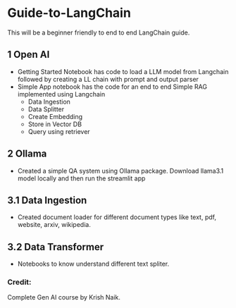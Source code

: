 # Guide-to-LangChain
This will be a beginner friendly to end to end LangChain guide. 

## 1 Open AI
- Getting Started Notebook has code to load a LLM model from Langchain followed by creating a LL chain with prompt and output parser
- Simple App notebook has the code for an end to end Simple RAG implemented using Langchain
    - Data Ingestion
    - Data Splitter
    - Create Embedding
    - Store in Vector DB
    - Query using retriever

## 2 Ollama
- Created a simple QA system using Ollama package. Download llama3.1 model locally and then run the streamlit app

## 3.1 Data Ingestion
- Created document loader for different document types like text, pdf, website, arxiv, wikipedia. 

## 3.2 Data Transformer
- Notebooks to know understand different text spliter. 


### Credit:
Complete Gen AI course by Krish Naik. 

